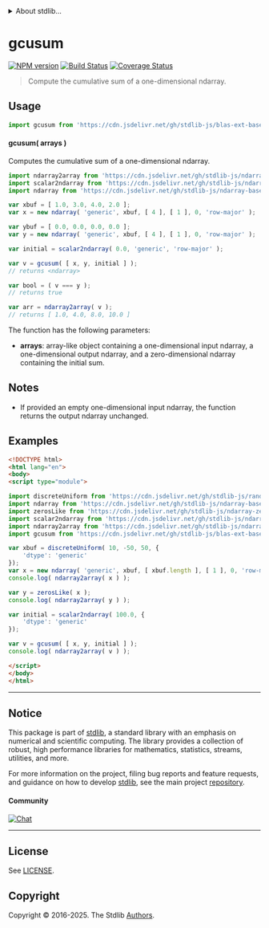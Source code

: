 <!--

@license Apache-2.0

Copyright (c) 2025 The Stdlib Authors.

Licensed under the Apache License, Version 2.0 (the "License");
you may not use this file except in compliance with the License.
You may obtain a copy of the License at

   http://www.apache.org/licenses/LICENSE-2.0

Unless required by applicable law or agreed to in writing, software
distributed under the License is distributed on an "AS IS" BASIS,
WITHOUT WARRANTIES OR CONDITIONS OF ANY KIND, either express or implied.
See the License for the specific language governing permissions and
limitations under the License.

-->


<details>
  <summary>
    About stdlib...
  </summary>
  <p>We believe in a future in which the web is a preferred environment for numerical computation. To help realize this future, we've built stdlib. stdlib is a standard library, with an emphasis on numerical and scientific computation, written in JavaScript (and C) for execution in browsers and in Node.js.</p>
  <p>The library is fully decomposable, being architected in such a way that you can swap out and mix and match APIs and functionality to cater to your exact preferences and use cases.</p>
  <p>When you use stdlib, you can be absolutely certain that you are using the most thorough, rigorous, well-written, studied, documented, tested, measured, and high-quality code out there.</p>
  <p>To join us in bringing numerical computing to the web, get started by checking us out on <a href="https://github.com/stdlib-js/stdlib">GitHub</a>, and please consider <a href="https://opencollective.com/stdlib">financially supporting stdlib</a>. We greatly appreciate your continued support!</p>
</details>

# gcusum

[![NPM version][npm-image]][npm-url] [![Build Status][test-image]][test-url] [![Coverage Status][coverage-image]][coverage-url] <!-- [![dependencies][dependencies-image]][dependencies-url] -->

> Compute the cumulative sum of a one-dimensional ndarray.

<section class="intro">

</section>

<!-- /.intro -->



<section class="usage">

## Usage

```javascript
import gcusum from 'https://cdn.jsdelivr.net/gh/stdlib-js/blas-ext-base-ndarray-gcusum@esm/index.mjs';
```

#### gcusum( arrays )

Computes the cumulative sum of a one-dimensional ndarray.

```javascript
import ndarray2array from 'https://cdn.jsdelivr.net/gh/stdlib-js/ndarray-to-array@esm/index.mjs';
import scalar2ndarray from 'https://cdn.jsdelivr.net/gh/stdlib-js/ndarray-base-from-scalar@esm/index.mjs';
import ndarray from 'https://cdn.jsdelivr.net/gh/stdlib-js/ndarray-base-ctor@esm/index.mjs';

var xbuf = [ 1.0, 3.0, 4.0, 2.0 ];
var x = new ndarray( 'generic', xbuf, [ 4 ], [ 1 ], 0, 'row-major' );

var ybuf = [ 0.0, 0.0, 0.0, 0.0 ];
var y = new ndarray( 'generic', xbuf, [ 4 ], [ 1 ], 0, 'row-major' );

var initial = scalar2ndarray( 0.0, 'generic', 'row-major' );

var v = gcusum( [ x, y, initial ] );
// returns <ndarray>

var bool = ( v === y );
// returns true

var arr = ndarray2array( v );
// returns [ 1.0, 4.0, 8.0, 10.0 ]
```

The function has the following parameters:

-   **arrays**: array-like object containing a one-dimensional input ndarray, a one-dimensional output ndarray, and a zero-dimensional ndarray containing the initial sum.

</section>

<!-- /.usage -->

<section class="notes">

## Notes

-   If provided an empty one-dimensional input ndarray, the function returns the output ndarray unchanged.

</section>

<!-- /.notes -->

<section class="examples">

## Examples

<!-- eslint no-undef: "error" -->

```html
<!DOCTYPE html>
<html lang="en">
<body>
<script type="module">

import discreteUniform from 'https://cdn.jsdelivr.net/gh/stdlib-js/random-array-discrete-uniform@esm/index.mjs';
import ndarray from 'https://cdn.jsdelivr.net/gh/stdlib-js/ndarray-base-ctor@esm/index.mjs';
import zerosLike from 'https://cdn.jsdelivr.net/gh/stdlib-js/ndarray-zeros-like@esm/index.mjs';
import scalar2ndarray from 'https://cdn.jsdelivr.net/gh/stdlib-js/ndarray-from-scalar@esm/index.mjs';
import ndarray2array from 'https://cdn.jsdelivr.net/gh/stdlib-js/ndarray-to-array@esm/index.mjs';
import gcusum from 'https://cdn.jsdelivr.net/gh/stdlib-js/blas-ext-base-ndarray-gcusum@esm/index.mjs';

var xbuf = discreteUniform( 10, -50, 50, {
    'dtype': 'generic'
});
var x = new ndarray( 'generic', xbuf, [ xbuf.length ], [ 1 ], 0, 'row-major' );
console.log( ndarray2array( x ) );

var y = zerosLike( x );
console.log( ndarray2array( y ) );

var initial = scalar2ndarray( 100.0, {
    'dtype': 'generic'
});

var v = gcusum( [ x, y, initial ] );
console.log( ndarray2array( v ) );

</script>
</body>
</html>
```

</section>

<!-- /.examples -->

<!-- Section for related `stdlib` packages. Do not manually edit this section, as it is automatically populated. -->

<section class="related">

</section>

<!-- /.related -->

<!-- Section for all links. Make sure to keep an empty line after the `section` element and another before the `/section` close. -->


<section class="main-repo" >

* * *

## Notice

This package is part of [stdlib][stdlib], a standard library with an emphasis on numerical and scientific computing. The library provides a collection of robust, high performance libraries for mathematics, statistics, streams, utilities, and more.

For more information on the project, filing bug reports and feature requests, and guidance on how to develop [stdlib][stdlib], see the main project [repository][stdlib].

#### Community

[![Chat][chat-image]][chat-url]

---

## License

See [LICENSE][stdlib-license].


## Copyright

Copyright &copy; 2016-2025. The Stdlib [Authors][stdlib-authors].

</section>

<!-- /.stdlib -->

<!-- Section for all links. Make sure to keep an empty line after the `section` element and another before the `/section` close. -->

<section class="links">

[npm-image]: http://img.shields.io/npm/v/@stdlib/blas-ext-base-ndarray-gcusum.svg
[npm-url]: https://npmjs.org/package/@stdlib/blas-ext-base-ndarray-gcusum

[test-image]: https://github.com/stdlib-js/blas-ext-base-ndarray-gcusum/actions/workflows/test.yml/badge.svg?branch=main
[test-url]: https://github.com/stdlib-js/blas-ext-base-ndarray-gcusum/actions/workflows/test.yml?query=branch:main

[coverage-image]: https://img.shields.io/codecov/c/github/stdlib-js/blas-ext-base-ndarray-gcusum/main.svg
[coverage-url]: https://codecov.io/github/stdlib-js/blas-ext-base-ndarray-gcusum?branch=main

<!--

[dependencies-image]: https://img.shields.io/david/stdlib-js/blas-ext-base-ndarray-gcusum.svg
[dependencies-url]: https://david-dm.org/stdlib-js/blas-ext-base-ndarray-gcusum/main

-->

[chat-image]: https://img.shields.io/gitter/room/stdlib-js/stdlib.svg
[chat-url]: https://app.gitter.im/#/room/#stdlib-js_stdlib:gitter.im

[stdlib]: https://github.com/stdlib-js/stdlib

[stdlib-authors]: https://github.com/stdlib-js/stdlib/graphs/contributors

[umd]: https://github.com/umdjs/umd
[es-module]: https://developer.mozilla.org/en-US/docs/Web/JavaScript/Guide/Modules

[deno-url]: https://github.com/stdlib-js/blas-ext-base-ndarray-gcusum/tree/deno
[deno-readme]: https://github.com/stdlib-js/blas-ext-base-ndarray-gcusum/blob/deno/README.md
[umd-url]: https://github.com/stdlib-js/blas-ext-base-ndarray-gcusum/tree/umd
[umd-readme]: https://github.com/stdlib-js/blas-ext-base-ndarray-gcusum/blob/umd/README.md
[esm-url]: https://github.com/stdlib-js/blas-ext-base-ndarray-gcusum/tree/esm
[esm-readme]: https://github.com/stdlib-js/blas-ext-base-ndarray-gcusum/blob/esm/README.md
[branches-url]: https://github.com/stdlib-js/blas-ext-base-ndarray-gcusum/blob/main/branches.md

[stdlib-license]: https://raw.githubusercontent.com/stdlib-js/blas-ext-base-ndarray-gcusum/main/LICENSE

</section>

<!-- /.links -->
